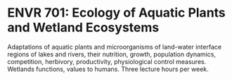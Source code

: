 # ENVR 701: Ecology of Aquatic Plants and Wetland Ecosystems

Adaptations of aquatic plants and microorganisms of land-water interface regions of lakes and rivers, their nutrition, growth, population dynamics, competition, herbivory, productivity, physiological control measures. Wetlands functions, values to humans. Three lecture hours per week.
